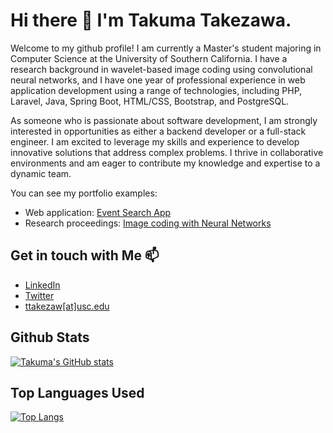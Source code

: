 # Hi there 👋 I'm Takuma Takezawa.
Welcome to my github profile! 
I am currently a Master's student majoring in Computer Science at the University of Southern California. I have a research background in wavelet-based image coding using convolutional neural networks, and I have one year of professional experience in web application development using a range of technologies, including PHP, Laravel, Java, Spring Boot, HTML/CSS, Bootstrap, and PostgreSQL.

As someone who is passionate about software development, I am strongly interested in opportunities as either a backend developer or a full-stack engineer. I am excited to leverage my skills and experience to develop innovative solutions that address complex problems. I thrive in collaborative environments and am eager to contribute my knowledge and expertise to a dynamic team.

You can see my portfolio examples:
* Web application: [Event Search App](https://webtech-hw8-ttakezaw.wl.r.appspot.com/search)
* Research proceedings: [Image coding with Neural Networks](http://www.ijmlc.org/vol11/1026-T5003.pdf)

## Get in touch with Me 📫
* [LinkedIn](https://www.linkedin.com/in/takuma-takezawa/)
* [Twitter](https://twitter.com/bamboo_steam)
* [ttakezaw[at]usc.edu](mailto:ttakezaw@usc.edu)

## Github Stats
[![Takuma's GitHub stats](https://github-readme-stats.vercel.app/api?username=bamboosteam)](https://github.com/anuraghazra/github-readme-stats)
## Top Languages Used
[![Top Langs](https://github-readme-stats.vercel.app/api/top-langs/?username=bamboosteam&layout=compact)](https://github.com/anuraghazra/github-readme-stats)

<!--
**bamboosteam/bamboosteam** is a ✨ _special_ ✨ repository because its `README.md` (this file) appears on your GitHub profile.

Here are some ideas to get you started:

- 🔭 I’m currently working on ...
- 🌱 I’m currently learning ...
- 👯 I’m looking to collaborate on ...
- 🤔 I’m looking for help with ...
- 💬 Ask me about ...
- 📫 How to reach me: ...
- 😄 Pronouns: ...
- ⚡ Fun fact: ...
-->
